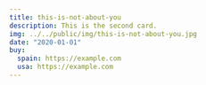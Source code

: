 ```yaml
---
title: this-is-not-about-you
description: This is the second card.
img: ../../public/img/this-is-not-about-you.jpg
date: "2020-01-01"
buy:
  spain: https://example.com
  usa: https://example.com
---
```

